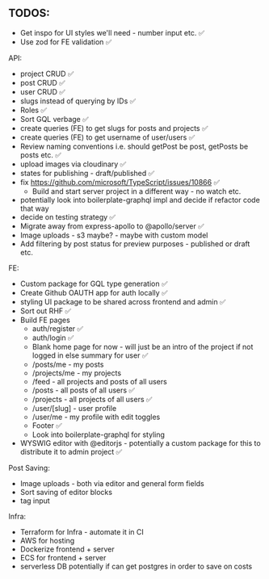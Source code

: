 

## TODOS:

* Get inspo for UI styles we'll need - number input etc. ✅
* Use zod for FE validation ✅

API:
  * project CRUD ✅
  * post CRUD ✅
  * user CRUD ✅
  * slugs instead of querying by IDs ✅
  * Roles ✅
  * Sort GQL verbage ✅
  * create queries (FE) to get slugs for posts and projects ✅
  * create queries (FE) to get username of user/users ✅
  * Review naming conventions i.e. should getPost be post, getPosts be posts etc. ✅
  * upload images via cloudinary ✅
  * states for publishing - draft/published ✅
  * fix https://github.com/microsoft/TypeScript/issues/10866 ✅
    * Build and start server project in a different way - no watch etc.
  * potentially look into boilerplate-graphql impl and decide if refactor code that way
  * decide on testing strategy ✅
  * Migrate away from express-apollo to @apollo/server ✅
  * Image uploads - s3 maybe? - maybe with custom model
  * Add filtering by post status for preview purposes - published or draft etc.

FE:
  * Custom package for GQL type generation ✅
  * Create Github OAUTH app for auth locally ✅
  * styling UI package to be shared across frontend and admin ✅
  * Sort out RHF ✅
  * Build FE pages
    * auth/register ✅
    * auth/login ✅
    * Blank home page for now - will just be an intro of the project if not logged in else summary for user ✅
    * /posts/me - my posts
    * /projects/me - my projects
    * /feed - all projects and posts of all users
    * /posts - all posts of all users ✅
    * /projects - all projects of all users ✅
    * /user/[slug] - user profile
    * /user/me - my profile with edit toggles
    * Footer ✅
    * Look into boilerplate-graphql for styling
  * WYSWIG editor with @editorjs - potentially a custom package for this to distribute it to admin project ✅

Post Saving:
  * Image uploads - both via editor and general form fields
  * Sort saving of editor blocks
  * tag input

Infra:
 * Terraform for Infra - automate it in CI
 * AWS for hosting
 * Dockerize frontend + server
 * ECS for frontend + server
 * serverless DB potentially if can get postgres in order to save on costs
